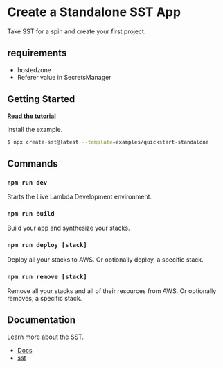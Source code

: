 # Create a Standalone SST App

Take SST for a spin and create your first project.

## requirements
- hostedzone
- Referer value in SecretsManager

## Getting Started

[**Read the tutorial**](https://docs.sst.dev/start/standalone)

Install the example.

```bash
$ npx create-sst@latest --template=examples/quickstart-standalone
```

## Commands

### `npm run dev`

Starts the Live Lambda Development environment.

### `npm run build`

Build your app and synthesize your stacks.

### `npm run deploy [stack]`

Deploy all your stacks to AWS. Or optionally deploy, a specific stack.

### `npm run remove [stack]`

Remove all your stacks and all of their resources from AWS. Or optionally removes, a specific stack.

## Documentation

Learn more about the SST.

- [Docs](https://docs.sst.dev/)
- [sst](https://docs.sst.dev/packages/sst)
